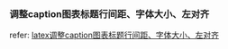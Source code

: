 ### 调整caption图表标题行间距、字体大小、左对齐
refer: [latex调整caption图表标题行间距、字体大小、左对齐](https://blog.csdn.net/weixin_43849277/article/details/115249293)

